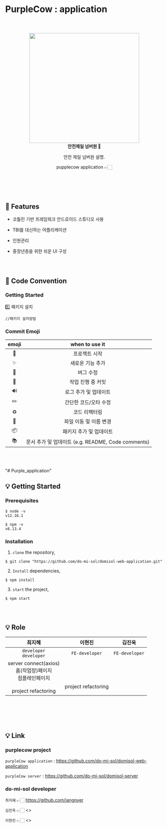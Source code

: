 # PurpleCow :  application 

### <br/>

<div align="center">
  <img src="./src/assets/images/Logo3.png" width="350"/></br>
  <strong> 안전제일 넘버원 🎈 </strong>
  <p></p>
  <p>안전 제일 넘버원 설명.</p>
  <p>pupplecow application 👉🏻 </p></br>
</div>

### <br/>

## 🎈 Features

- 코틀린 기반 프레임워크 안드로이드 스튜디오 사용

- TBI를 대신하는 어플리케이션 

- 인원관리

- 중장년층을 위한 쉬운 UI 구성

### <br/>

###

## 🎈 Code Convention

### Getting Started

1️⃣ 패키지 설치

```
//패키지 설치방법
```



### Commit Emoji

|     emoji      |                   when to use it                   |
| :------------: | :------------------------------------------------: |
|     :tada:     |                   프로젝트 시작                    |
|   :sparkles:   |                  새로운 기능 추가                  |
|     :bug:      |                     버그 수정                      |
| :construction: |                 작업 진행 중 커밋                  |
|  :loud_sound:  |               로그 추가 및 업데이트                |
|   :pencil2:    |               간단한 코드/오타 수정                |
|   :recycle:    |                   코드 리팩터링                    |
|    :truck:     |               파일 이동 및 이름 변경               |
|   :package:    |              패키지 추가 및 업데이트               |
|    :books:     | 문서 추가 및 업데이트 (e.g. README, Code comments) |

### <br/>

###
"# Purple_application" 



## 💡 Getting Started

### Prerequisites

```
$ node -v
v12.16.1

$ npm -v
v6.13.4
```

### Installation
1. `clone` the repository,
```
$ git clone "https://github.com/do-mi-sol/domisol-web-application.git"
```

2. `Install` dependencies,
```
$ npm install
```       
3. `start` the project,
```
$ npm start
```

### <br/>
###

## 💡 Role
최지혜|이현진|김진욱| 
:-------:|:-------:|:-------:|
`developer`<br/>`developer`|`FE-developer`<br/>|`FE-developer`<br/>|
server connect(axios)<br/>홈(작업장)페이지<br/>컴플레인페이지<br/><br/>project refactoring<br/>|<br/><br/><br/>project refactoring<br/>|

### <br/>
###


### <br/>
###

## 💡 Link
### purplecow project

`purpleCow application` :  <https://github.com/do-mi-sol/domisol-web-application>

`purpleCow server` : <https://github.com/do-mi-sol/domisol-server>

### do-mi-sol developer

`최지혜` 👉🏻 <https://github.com/jangnyer>

`김진욱` 👉🏻 <>

`이현진` 👉🏻 <>


